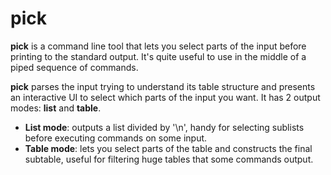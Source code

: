 # pick
**pick** is a command line tool that lets you select parts of the input before printing to the standard output. It's quite useful to use in the middle of a piped sequence of commands.

**pick** parses the input trying to understand its table structure and presents an interactive UI to select which parts of the input you want. It has 2 output modes: **list** and **table**. 

- **List mode**: outputs a list divided by '\n', handy for selecting sublists before executing commands on some input. 
- **Table mode**: lets you select parts of the table and constructs the final subtable, useful for filtering huge tables that some commands output.
